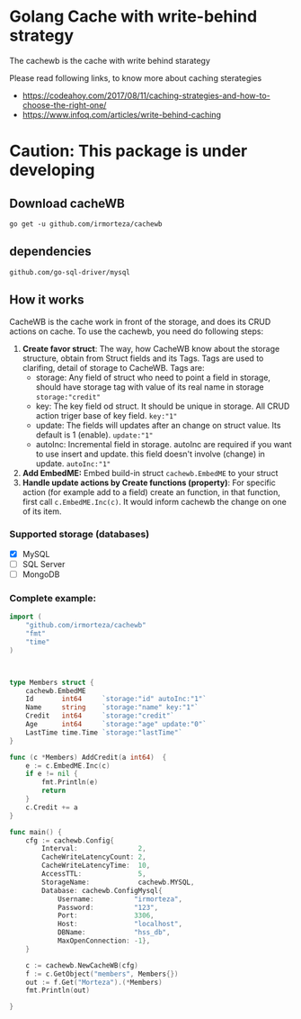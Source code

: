 
# Golang Cache with write-behind strategy
The cachewb is the cache with write behind starategy

Please read following links, to know more about caching sterategies   
- https://codeahoy.com/2017/08/11/caching-strategies-and-how-to-choose-the-right-one/
- https://www.infoq.com/articles/write-behind-caching

# Caution: This package is under developing

## Download cacheWB
```
go get -u github.com/irmorteza/cachewb
```

## dependencies
```
github.com/go-sql-driver/mysql
```

## How it works
CacheWB is the cache work in front of the storage, and does its CRUD actions on cache. To use the cachewb, you need do following steps: 
1. **Create favor struct**: The way, how CacheWB know about the storage structure, obtain from Struct fields and its Tags. Tags are used to clarifing, detail of storage to CacheWB. Tags are:    
   - storage: Any field of struct who need to point a field in storage, should have storage tag with value of its real name in storage
      `storage:"credit"`
   - key: The key field od struct. It should be unique in storage. All CRUD action triger base of key field. `key:"1"`
   - update: The fields will updates after an change on struct value. Its default is 1 (enable). `update:"1"`
   - autoInc: Incremental field in storage. autoInc are required if you want to use insert and update. this field doesn't involve (change) in update. `autoInc:"1"`
2. **Add EmbedME:** Embed build-in struct `cachewb.EmbedME` to your struct  
3. **Handle update actions by Create functions (property)**: For specific action (for example add to a field) create an function, in that function, first call `c.EmbedME.Inc(c)`. It would inform cachewb the change on one of its item.


### Supported storage (databases) 
  - [x] MySQL  
  - [ ] SQL Server  
  - [ ] MongoDB  

### Complete example:
``` go
import (
	"github.com/irmorteza/cachewb"
	"fmt"
	"time"
)



type Members struct {
	cachewb.EmbedME
	Id       int64     `storage:"id" autoInc:"1"`
	Name     string    `storage:"name" key:"1"`
	Credit   int64     `storage:"credit"`
	Age      int64     `storage:"age" update:"0"`
	LastTime time.Time `storage:"lastTime"`
}

func (c *Members) AddCredit(a int64)  {
	e := c.EmbedME.Inc(c)
	if e != nil {
		fmt.Println(e)
		return
	}
	c.Credit += a
}

func main() {
	cfg := cachewb.Config{
		Interval:               2,
		CacheWriteLatencyCount: 2,
		CacheWriteLatencyTime:  10,
		AccessTTL:              5,
		StorageName:            cachewb.MYSQL,
		Database: cachewb.ConfigMysql{
			Username:          "irmorteza",
			Password:          "123",
			Port:              3306,
			Host:              "localhost",
			DBName:            "hss_db",
			MaxOpenConnection: -1},
	}

	c := cachewb.NewCacheWB(cfg)
	f := c.GetObject("members", Members{})
	out := f.Get("Morteza").(*Members)
	fmt.Println(out)

}
```
